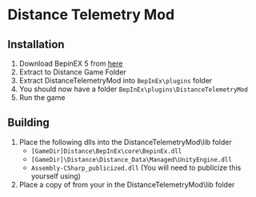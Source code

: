 # Distance Telemetry Mod

## Installation

1. Download BepinEX 5 from [here](https://github.com/BepInEx/BepInEx/releases/tag/v5.4.23.2)
2. Extract to Distance Game Folder
3. Extract DistanceTelemetryMod into `BepInEx\plugins` folder 
4. You should now have a folder `BepInEx\plugins\DistanceTelemetryMod` 
5. Run the game

## Building

1. Place the following dlls into the DistanceTelemetryMod\lib folder
	- `[GameDir]Distance\BepInEx\core\BepinEx.dll` 
	- `[GameDir]\Distance\Distance_Data\Managed\UnityEngine.dll`
	- `Assembly-CSharp_publicized.dll` (You will need to publicize this yourself using)
1. Place a copy of  from your  in the DistanceTelemetryMod\lib folder


